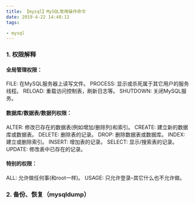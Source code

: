 ```yaml
---
title: 【mysql】MySQL常用操作命令
date: 2019-4-22 14:48:12
tags: 

- mysql
---
```


### 1. 权限解释

#### 全局管理权限：
FILE: 在MySQL服务器上读写文件。
PROCESS: 显示或杀死属于其它用户的服务线程。
RELOAD: 重载访问控制表，刷新日志等。
SHUTDOWN: 关闭MySQL服务。

#### 数据库/数据表/数据列权限：
ALTER: 修改已存在的数据表(例如增加/删除列)和索引。
CREATE: 建立新的数据库或数据表。
DELETE: 删除表的记录。
DROP: 删除数据表或数据库。
INDEX: 建立或删除索引。
INSERT: 增加表的记录。
SELECT: 显示/搜索表的记录。
UPDATE: 修改表中已存在的记录。

#### 特别的权限：
ALL: 允许做任何事(和root一样)。
USAGE: 只允许登录–其它什么也不允许做。

### 2. 备份、恢复（mysqldump）

